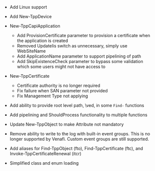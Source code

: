 - Add Linux support
- Add New-TppDevice
- New-TppCapiApplication
  - Add ProvisionCertificate parameter to provision a certificate when the application is created
  - Removed UpdateIis switch as unnecessary, simply use WebSiteName
  - Add ApplicationName parameter to support pipelining of path
  - Add SkipExistenceCheck parameter to bypass some validation which some users might not have access to

- New-TppCertificate
  - Certificate authority is no longer required
  - Fix failure when SAN parameter not provided
  - Fix Management Type not applying
- Add ability to provide root level path, \ved, in some `Find-` functions
- Add pipelining and ShouldProcess functionality to multiple functions
- Update New-TppObject to make Attribute not mandatory
- Remove ability to write to the log with built-in event groups.  This is no longer supported by Venafi.  Custom event groups are still supported.
- Add aliases for Find-TppObject (fto), Find-TppCertificate (ftc), and Invoke-TppCertificateRenewal (itcr)
- Simplified class and enum loading
